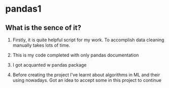 # pandas1

## What is the sence of it?
1. Firstly, it is quite helpful script for my work. To accomplish data cleaning manually takes lots of time.

2. This is my code completed with only pandas documentation
3. I got acquanted w pandas package
4. Before creating the project I've learnt about algorithms in ML and their using nowadays. Got an idea to accept some in this project to continue
